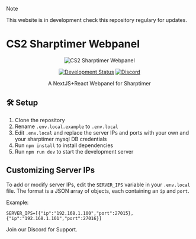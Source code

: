 > [!NOTE]
>This website is in development check this repository regulary for updates.

# CS2 Sharptimer Webpanel

<div align="center">

![CS2 Sharptimer Webpanel](https://i.gyazo.com/11a7ae649cdaab755b273c92aaad79ad.png)

[![Development Status](https://img.shields.io/badge/Status-In%20Development-yellow)](https://github.com/yourusername/cs2-sharptimer-webpanel)
[![Discord](https://img.shields.io/discord/your_discord_server_id?color=7289DA&logo=discord&logoColor=white)](https://discord.gg/n4xCDWrQRB)

A NextJS+React Webpanel for Sharptimer

</div>

## 🛠️ Setup

1. Clone the repository
2. Rename `.env.local.example` to `.env.local`
3. Edit `.env.local` and replace the server IPs and ports with your own and your sharptimer mysql DB credentials
4. Run `npm install` to install dependencies
5. Run `npm run dev` to start the development server

## Customizing Server IPs

To add or modify server IPs, edit the `SERVER_IPS` variable in your `.env.local` file. The format is a JSON array of objects, each containing an `ip` and `port`.

Example:
```
SERVER_IPS=[{"ip":"192.168.1.100","port":27015},{"ip":"192.168.1.101","port":27016}]
```


Join our Discord for Support.
